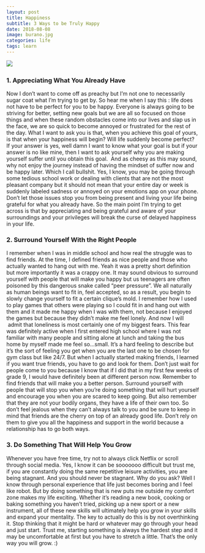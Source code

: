 ```yaml
---
layout: post
title: Happiness
subtitle: 3 Ways to be Truly Happy
date: 2018-08-08
image: burano.jpg
categories: life
tags: learn
---
```


​    <img src="../resources/images/polaroids/post-thumbnail/burano.jpg"/>

### 1. Appreciating What You Already Have

Now I don’t want to come off as preachy but I’m not one to necessarily sugar coat what I’m trying to get by. So hear me when I say this : life does not have to be perfect for you to be happy. Everyone is always going to be striving for better, setting new goals but we are all so focused on those things and when these random obstacles come into our lives and slap us in the face, we are so quick to become annoyed or frustrated for the rest of the day. What I want to ask you is that, when you achieve this goal of yours, is that when your happiness will begin? Will life suddenly become perfect? If your answer is yes, well damn I want to know what your goal is but if your answer is no like mine, then I want to ask yourself why you are making yourself suffer until you obtain this goal.  And as cheesy as this may sound, why not enjoy the journey instead of having the mindset of suffer now and be happy later. Which I call bullshit. Yes, I know, you may be going through some tedious school work or dealing with clients that are not the most pleasant company but it should not mean that your entire day or week is suddenly labeled sadness or annoyed on your emotions app on your phone. Don’t let those issues stop you from being present and living your life being grateful for what you already have. So the main point I’m trying to get across is that by appreciating and being grateful and aware of your surroundings and your privileges will break the curse of delayed happiness in your life.  

### 2. Surround Yourself With the Right People

 I remember when I was in middle school and how real the struggle was to find friends. At the time, I defined friends as nice people and those who actually wanted to hang out with me. Yeah it was a pretty short definition but more importantly it was a crappy one. It may sound obvious to surround yourself with people that will make you happy but us teenagers are often poisoned by this dangerous snake called “peer pressure”. We all naturally as human beings want to fit in, feel accepted, so as a result, you begin to slowly change yourself to fit a certain clique’s mold. I remember how I used to play games that others were playing so I could fit in and hang out with them and it made me happy when I was with them, not because I enjoyed the games but because they didn’t make me feel lonely. And now I will  admit that loneliness is most certainly one of my biggest fears. This fear was definitely active when I first entered high school where I was not familiar with many people and sitting alone at lunch and taking the bus home by myself made me feel so...small. It’s a hard feeling to describe but it’s the sort of feeling you get when you are the last one to be chosen for gym class but like 24/7. But when I actually started making friends, I learned if you want true friends, you have to go and look for them. Don’t just wait for people come to you because I know that if I did that in my first few weeks of grade 9, I would have definitely been at different person now. Remember to find friends that will make you a better person. Surround yourself with people that will stop you when you’re doing something that will hurt yourself and encourage you when you are scared to keep going. But also remember that they are not your bodily organs, they have a life of their own too. So don’t feel jealous when they can’t always talk to you and be sure to keep in mind that friends are the cherry on top of an already good life. Don’t rely on them to give you all the happiness and support in the world because a relationship has to go both ways.  

### 3. Do Something That Will Help You Grow 

Whenever you have free time, try not to always click Netflix or scroll through social media. Yes, I know it can be sooooooo difficult but trust me, if you are constantly doing the same repetitive leisure activities, you are being stagnant. And you should never be stagnant. Why do you ask? Well I know through personal experience that life just becomes boring and I feel like robot. But by doing something that is new puts me outside my comfort zone makes my life exciting. Whether it’s reading a new book, cooking or baking something you haven’t tried, picking up a new sport or a new instrument, all of these new skills will ultimately help you grow in your skills and expand your mentality. The key to actually do this is by not overthinking it. Stop thinking that it might be hard or whatever may go through your head and just start. Trust me, starting something is always the hardest step and it may be uncomfortable at first but you have to stretch a little. That’s the only way you will grow. :) 

 